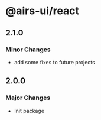 # @airs-ui/react

## 2.1.0

### Minor Changes

- add some fixes to future projects

## 2.0.0

### Major Changes

- Init package
